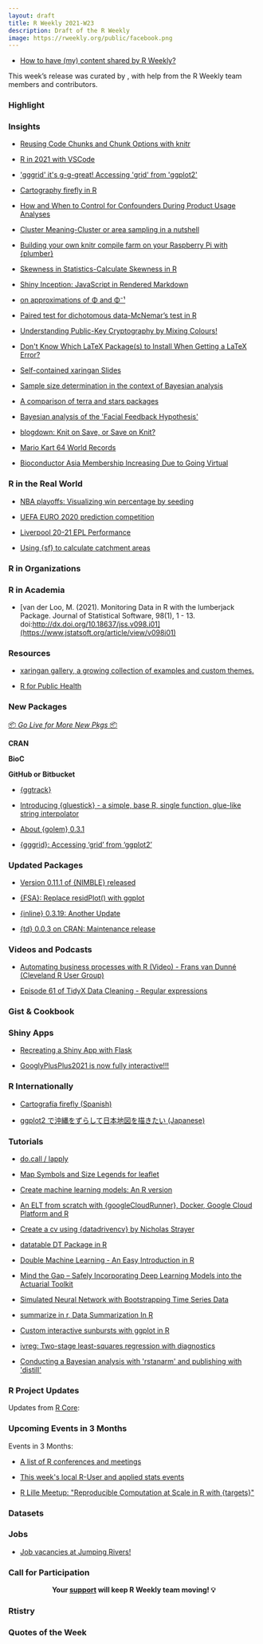 ```yaml
---
layout: draft
title: R Weekly 2021-W23
description: Draft of the R Weekly
image: https://rweekly.org/public/facebook.png
---
```



+ [How to have (my) content shared by R Weekly?](https://github.com/rweekly/rweekly.org#how-to-have-my-content-shared-by-r-weekly)

This week’s release was curated by [](), with help from the R Weekly team members and contributors.



###  Highlight



### Insights

+ [Reusing Code Chunks and Chunk Options with knitr](https://yihui.org/en/2021/05/knitr-reuse/)

+ [R in 2021 with VSCode](https://datamares.netlify.app/en/post/r-vscode/)

+ ['gggrid' it's g-g-great! Accessing 'grid' from 'ggplot2'](https://www.stat.auckland.ac.nz/~paul/Reports/gggrid/gggrid.html)

+ [Cartography firefly in R](https://dominicroye.github.io/en/2021/firefly-cartography/)

+ [How and When to Control for Confounders During Product Usage Analyses](https://heap.io/blog/control-for-confounders-during-product-usage-analyses)

+ [Cluster Meaning-Cluster or area sampling in a nutshell](https://finnstats.com/index.php/2021/06/04/cluster-meaning-cluster-analysis-in-r/)

+ [Building your own knitr compile farm on your Raspberry Pi with {plumber}](https://www.brodrigues.co/blog/2021-06-04-own_knit_server/)

+ [Skewness in Statistics-Calculate Skewness in R](https://finnstats.com/index.php/2021/06/03/skewness-in-statistics-calculate-skewness-in-r/)

+ [Shiny Inception: JavaScript in Rendered Markdown](https://datawookie.dev/blog/2021/06/shiny-inception-javascript-in-rendered-markdown/)

+ [on approximations of Φ and Φ⁻¹](https://xianblog.wordpress.com/2021/06/03/on-approximations-of-%cf%86-and-%cf%86%e2%81%bb%c2%b9/)

+ [Paired test for dichotomous data-McNemar’s test in R](https://finnstats.com/index.php/2021/06/02/paired-test-for-dichotomous-data-mcnemars-test-in-r/)

+ [Understanding Public-Key Cryptography by Mixing Colours!](https://blog.ephorie.de/understanding-public-key-cryptography-by-mixing-colours?utm_source=rss&utm_medium=rss&utm_campaign=understanding-public-key-cryptography-by-mixing-colours)

+ [Don't Know Which LaTeX Package(s) to Install When Getting a LaTeX Error?](https://yihui.org/en/2021/06/latex-pass/)

+ [Self-contained xaringan Slides](https://yihui.org/en/2021/06/self-contained-xaringan/)

+ [Sample size determination in the context of Bayesian analysis](https://www.rdatagen.net/post/2021-06-01-bayesian-power-analysis/)

+ [A comparison of terra and stars packages](http://www.seascapemodels.org/rstats/2021/06/01/STARS.html)

+ [Bayesian analysis of the 'Facial Feedback Hypothesis'](https://joshuacook.netlify.app/project/wagenmaker-analysis/)

+ [blogdown: Knit on Save, or Save on Knit?](https://yihui.org/en/2021/05/blogdown-knit-save/)

+ [Mario Kart 64 World Records](https://jmablog.com/post/mario-kart/)

+ [Bioconductor Asia Membership Increasing Due to Going Virtual](https://www.r-consortium.org/blog/2021/05/28/bioconductor-asia-membership-increasing-due-to-going-virtual)

### R in the Real World

+ [NBA playoffs: Visualizing win percentage by seeding](https://statisticaloddsandends.wordpress.com/2021/06/02/nba-playoffs-visualizing-win-percentage-by-seeding/)

+ [UEFA EURO 2020 prediction competition](http://sandsynligvis.dk/2021/06/02/uefa-euro-2020-prediction-competition/)

+ [Liverpool 20-21 EPL Performance](https://rodserr.github.io/logbook/posts/2021-05-31-liverpool-20-21-epl-performance/)

+ [Using {sf} to calculate catchment areas](https://nhsrcommunity.com/blog/using-sf-to-calculate-catchment-areas/)


###  R in Organizations

###  R in Academia

+ [van der Loo, M. (2021). Monitoring Data in R with the lumberjack Package. Journal of Statistical Software, 98(1), 1 - 13. doi:http://dx.doi.org/10.18637/jss.v098.i01](https://www.jstatsoft.org/article/view/v098i01)

###  Resources

+ [xaringan gallery, a growing collection of examples and custom themes.](https://xaringan.gallery/)

+ [R for Public Health](https://rviews.rstudio.com/2021/06/02/r-for-public-health/)

###  New Packages

<p class="added-hostname"><a href="https://rweekly.org/live" target="_blank" class="externalLink">📦 <i>Go Live for More New Pkgs</i> 📦</a></p>

**CRAN**


**BioC**


**GitHub or Bitbucket**

+ [{ggtrack}](https://github.com/mrjoh3/ggtrack)

+ [Introducing {gluestick} - a simple, base R, single function, glue-like string interpolator](https://coolbutuseless.github.io/2021/06/04/introducing-gluestick-a-simple-base-r-single-function-glue-like-string-interpolator/)

+ [About {golem} 0.3.1](https://rtask.thinkr.fr/about-golem-0-3-1/)

+ [{gggrid}: Accessing ‘grid’ from ‘ggplot2’](https://stattech.wordpress.fos.auckland.ac.nz/2021/05/31/2021-01-accessing-grid-from-ggplot2/)

### Updated Packages

+ [Version 0.11.1 of {NIMBLE} released](https://r-nimble.org/version-0-11-1-of-nimble-released)

+ [{FSA}: Replace residPlot() with ggplot](http://derekogle.com/fishR/2021-06-01-residPlot-replacement)

+ [{inline} 0.3.19: Another Update](http://dirk.eddelbuettel.com/blog/2021/05/31#inline-0.3.19)

+ [{td} 0.0.3 on CRAN: Maintenance release](http://dirk.eddelbuettel.com/blog/2021/05/30#td_0.0.3)

###  Videos and Podcasts

+ [Automating business processes with R (Video) - Frans van Dunné (Cleveland R User Group)](https://youtu.be/WyUpLE8e2J4)

+ [Episode 61 of TidyX Data Cleaning - Regular expressions ](https://youtu.be/4HLXfpDVb-o)

### Gist & Cookbook



### Shiny Apps

+ [Recreating a Shiny App with Flask](https://www.jumpingrivers.com/blog/r-shiny-python-flask/)

+ [GooglyPlusPlus2021 is now fully interactive!!!](https://gigadom.in/2021/05/29/googlyplusplus2021-is-now-fully-interactive/)

### R Internationally

+ [Cartografía firefly (Spanish)](https://dominicroye.github.io/es/2021/cartograf%C3%ADa-firefly/)

+ [ggplot2 で沖縄をずらして日本地図を描きたい (Japanese)](https://ill-identified.hatenablog.com/entry/2021/05/30/180927)

###  Tutorials

+ [do.call / lapply](https://shikokuchuo.net/posts/09-docall-lapply/)

+ [Map Symbols and Size Legends for leaflet](https://roh.engineering/posts/2021/05/map-symbols-and-size-legends-for-leaflet/)

+ [Create machine learning models: An R version](https://rpubs.com/eR_ic/exploRe)

+ [An ELT from scratch with {googleCloudRunner}, Docker, Google Cloud Platform and R](https://www.davidsolito.com/post/2021-05-30-an-elt-from-scratch-with-googlecloudrunner-docker-google-cloud-platform-and-r/)

+ [Create a cv using {datadrivencv} by Nicholas Strayer](https://bit.ly/datadrivencv)

+ [datatable DT Package in R](https://finnstats.com/index.php/2021/05/27/datatable-editor-dt-package-in-r/)

+ [Double Machine Learning - An Easy Introduction in R](http://dm13450.github.io/2021/05/28/Double-ML.html)

+ [Mind the Gap – Safely Incorporating Deep Learning Models into the Actuarial Toolkit](http://ronaldrichman.co.za/2021/06/02/mind-the-gap-safely-incorporating-deep-learning-models-into-the-actuarial-toolkit/)

+ [Simulated Neural Network with Bootstrapping Time Series Data](https://datageeek.com/2021/06/01/simulated-neural-network-with-bootstrapping-time-series-data/)

+ [summarize in r, Data Summarization In R](https://finnstats.com/index.php/2021/06/01/summarize-in-r-data-summarization-in-r/)

+ [Custom interactive sunbursts with ggplot in R](https://www.pipinghotdata.com/posts/2021-06-01-custom-interactive-sunbursts-with-ggplot-in-r)

+ [ivreg: Two-stage least-squares regression with diagnostics](https://www.zeileis.org/news/ivreg/)

+ [Conducting a Bayesian analysis with 'rstanarm' and publishing with 'distill'](https://joshuacook.netlify.app/post/wagenmakers-analysis-description/)

###  R Project Updates

Updates from [R Core](http://developer.r-project.org/blosxom.cgi/R-devel/NEWS):


###  Upcoming Events in 3 Months

Events in 3 Months:

+ [A list of R conferences and meetings](https://jumpingrivers.github.io/meetingsR/events.html)

+ [This week's local R-User and applied stats events](https://community.rstudio.com/c/irl)

+ [R Lille Meetup: "Reproducible Computation at Scale in R with {targets}"](https://www.meetup.com/R-Lille/events/277902715/)


### Datasets



### Jobs

+ [Job vacancies at Jumping Rivers!](https://www.jumpingrivers.com/blog/2021-job-vacancies-data-engineer-and-scientist/)


###  Call for Participation


<p class="hide-support added-hostname support-rweekly" style="text-align: center;font-weight: bold;">Your <a class="non-visited externalLink" href="https://www.patreon.com/rweekly" onclick="pas(this)">support</a> will keep R Weekly team moving! 💡</p>

### Rtistry





###  Quotes of the Week

